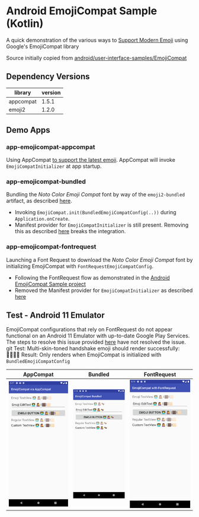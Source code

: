 Android EmojiCompat Sample (Kotlin)
===================================

A quick demonstration of the various ways to
[Support Modern Emoji](https://developer.android.com/develop/ui/views/text-and-emoji/emoji2) using
Google's EmojiCompat library

Source initially copied from
[android/user-interface-samples/EmojiCompat](https://github.com/android/user-interface-samples/tree/main/EmojiCompat)

## Dependency Versions

| library   | version |
|-----------|---------|
| appcompat | 1.5.1   |
| emoji2    | 1.2.0   |

## Demo Apps

### app-emojicompat-appcompat

Using AppCompat [to support the latest emoji](https://developer.android.com/develop/ui/views/text-and-emoji/emoji2#appcompat).
AppCompat will invoke `EmojiCompatInitializer` at app startup.

### app-emojicompat-bundled

Bundling the _Noto Color Emoji Compat_ font by way of the `emoji2-bundled` artifact, as described
[here](https://developer.android.com/develop/ui/views/text-and-emoji/emoji2#support-bundled-fonts).
* Invoking `EmojiCompat.init(BundledEmojiCompatConfig(..))` during `Application.onCreate`.
* Manifest provider for `EmojiCompatInitializer` is still present. Removing this as described
[here](https://developer.android.com/develop/ui/views/text-and-emoji/emoji2#use-different-font-provider)
breaks the integration.

### app-emojicompat-fontrequest

Launching a Font Request to download the _Noto Color Emoji Compat_ font by initializing EmojiCompat
with `FontRequestEmojiCompatConfig`.
* Following the FontRequest flow as demonstrated in the
[Android EmojiCompat Sample project](https://github.com/android/user-interface-samples/tree/main/EmojiCompat)
* Removed the Manifest provider for `EmojiCompatInitializer` as described [here](https://developer.android.com/develop/ui/views/text-and-emoji/emoji2#use-different-font-provider)


## Test - Android 11 Emulator

EmojiCompat configurations that rely on FontRequest do not appear functional on an Android 11
Emulator with up-to-date Google Play Services. The steps to resolve this issue provided
[here](https://developer.android.com/develop/ui/views/text-and-emoji/emoji2#use-different-font-provider)
have not resolved the issue.
git
Test: Multi-skin-toned handshake emoji should render successfully: 🫱🏿‍🫲🏻
Result: Only renders when EmojiCompat is initialized with `BundledEmojiCompatConfig`

| AppCompat | Bundled | FontRequest |
|-----------|---------|-------------| 
| ![app-emojicompat-appcompat.png](img/app-emojicompat-appcompat.png) | ![app-emojicompat-bundled.png](img/app-emojicompat-bundled.png) | ![app-emojicompat-fontrequest.png](img/app-emojicompat-fontrequest.png) |